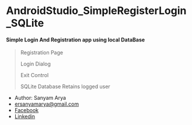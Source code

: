 # AndroidStudio_SimpleRegisterLogin_SQLite
#### Simple Login And Registration app using local DataBase

> Registration Page
>
> Login Dialog
>
> Exit Control
>
>SQLite Database
>Retains logged user

* Author: Sanyam Arya
* ersanyamarya@gmail.com
* [Facebook](https://www.facebook.com/er.sanyam.arya)
* [Linkedin](https://www.linkedin.com/in/sanyam-arya-077ab638/)

